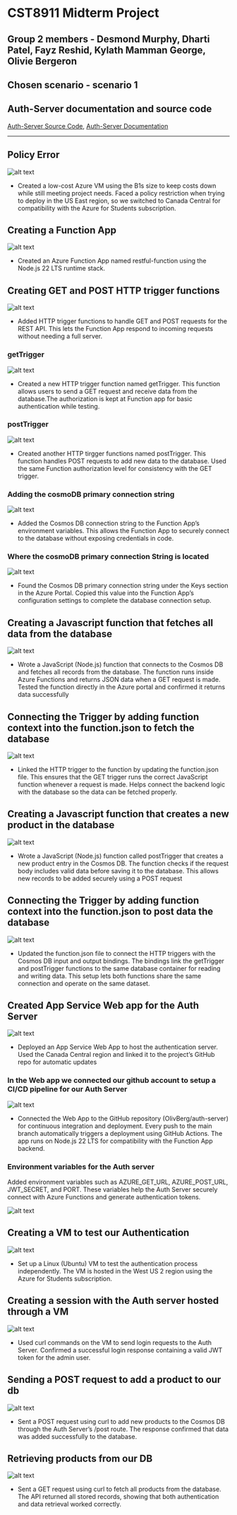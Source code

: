 # CST8911 Midterm Project

## Group 2 members - Desmond Murphy, Dharti Patel, Fayz Reshid, Kylath Mamman George, Olivie Bergeron

## Chosen scenario - scenario 1

## Auth-Server documentation and source code

[Auth-Server Source Code](https://github.com/OlivBerg/auth-server),
[Auth-Server Documentation](https://github.com/OlivBerg/auth-server/blob/main/readme.md)

---

## Policy Error

![alt text](image.png)

- Created a low-cost Azure VM using the B1s size to keep costs down while still meeting project needs. Faced a policy restriction when trying to deploy in the US East region, so we switched to Canada Central for compatibility with the Azure for Students subscription.

## Creating a Function App

![alt text](image-7.png)

- Created an Azure Function App named restful-function using the Node.js 22 LTS runtime stack. 

## Creating GET and POST HTTP trigger functions

![alt text](image-10.png)

- Added HTTP trigger functions to handle GET and POST requests for the REST API.
This lets the Function App respond to incoming requests without needing a full server.

### getTrigger

![alt text](image-11.png)

- Created a new HTTP trigger function named getTrigger. This function allows users to send a GET request and receive data from the database.The authorization is kept at Function app for basic authentication while testing.

### postTrigger

![alt text](image-12.png)

- Created another HTTP tirgger functions named postTrigger. This function handles POST requests to add new data to the database. Used the same Function authorization level for consistency with the GET trigger. 

### Adding the cosmoDB primary connection string

![alt text](image-5.png)

- Added the Cosmos DB connection string to the Function App’s environment variables.
This allows the Function App to securely connect to the database without exposing credentials in code. 

### Where the cosmoDB primary connection String is located

![alt text](image-6.png)

- Found the Cosmos DB primary connection string under the Keys section in the Azure Portal.
Copied this value into the Function App’s configuration settings to complete the database connection setup. 

## Creating a Javascript function that fetches all data from the database

![alt text](image-8.png)

- Wrote a JavaScript (Node.js) function that connects to the Cosmos DB and fetches all records from the database.
The function runs inside Azure Functions and returns JSON data when a GET request is made.
Tested the function directly in the Azure portal and confirmed it returns data successfully

## Connecting the Trigger by adding function context into the function.json to fetch the database

![alt text](image-9.png)

- Linked the HTTP trigger to the function by updating the function.json file.
This ensures that the GET trigger runs the correct JavaScript function whenever a request is made.
Helps connect the backend logic with the database so the data can be fetched properly.

## Creating a Javascript function that creates a new product in the database

![alt text](image-15.png)

- Wrote a JavaScript (Node.js) function called postTrigger that creates a new product entry in the Cosmos DB.
The function checks if the request body includes valid data before saving it to the database.
This allows new records to be added securely using a POST request

## Connecting the Trigger by adding function context into the function.json to post data the database

![alt text](image-16.png)

- Updated the function.json file to connect the HTTP triggers with the Cosmos DB input and output bindings.
The bindings link the getTrigger and postTrigger functions to the same database container for reading and writing data.
This setup lets both functions share the same connection and operate on the same dataset.

## Created App Service Web app for the Auth Server

![alt text](image-17.png)

- Deployed an App Service Web App to host the authentication server.
Used the Canada Central region and linked it to the project’s GitHub repo for automatic updates

### In the Web app we connected our github account to setup a CI/CD pipeline for our Auth Server

![alt text](image-18.png)

- Connected the Web App to the GitHub repository (OlivBerg/auth-server) for continuous integration and deployment.
Every push to the main branch automatically triggers a deployment using GitHub Actions.
The app runs on Node.js 22 LTS for compatibility with the Function App backend.

### Environment variables for the Auth server

Added environment variables such as AZURE_GET_URL, AZURE_POST_URL, JWT_SECRET, and PORT.
These variables help the Auth Server securely connect with Azure Functions and generate authentication tokens. 

![alt text](image-19.png)

## Creating a VM to test our Authentication

![alt text](image-20.png)

- Set up a Linux (Ubuntu) VM to test the authentication process independently.
The VM is hosted in the West US 2 region using the Azure for Students subscription.

## Creating a session with the Auth server hosted through a VM

![alt text](image-21.png)

- Used curl commands on the VM to send login requests to the Auth Server.
Confirmed a successful login response containing a valid JWT token for the admin user. 

## Sending a POST request to add a product to our db

![alt text](image-22.png)

- Sent a POST request using curl to add new products to the Cosmos DB through the Auth Server’s /post route.
The response confirmed that data was added successfully to the database.


## Retrieving products from our DB

![alt text](image-23.png)

- Sent a GET request using curl to fetch all products from the database.
The API returned all stored records, showing that both authentication and data retrieval worked correctly.